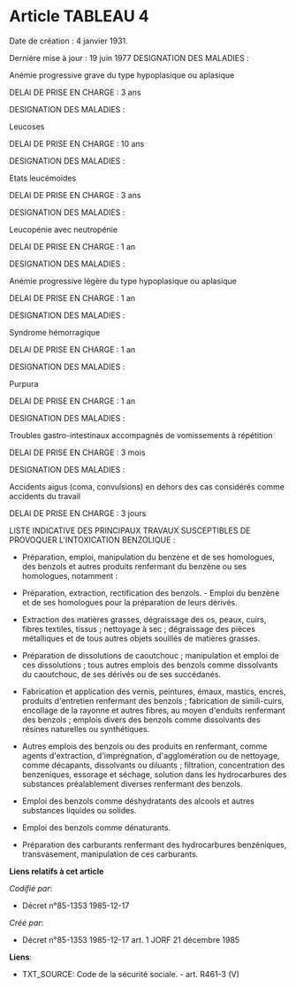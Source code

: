 # Article TABLEAU 4

Date de création : 4 janvier 1931. 

Dernière mise à jour : 19 juin 1977 DESIGNATION DES MALADIES :

Anémie progressive grave du type hypoplasique ou aplasique

DELAI DE PRISE EN CHARGE : 3 ans 

DESIGNATION DES MALADIES :

Leucoses

DELAI DE PRISE EN CHARGE : 10 ans 

DESIGNATION DES MALADIES :

Etats leucémoïdes

DELAI DE PRISE EN CHARGE : 3 ans 

DESIGNATION DES MALADIES :

Leucopénie avec neutropénie

DELAI DE PRISE EN CHARGE : 1 an 

DESIGNATION DES MALADIES :

Anémie progressive légère du type hypoplasique ou aplasique

DELAI DE PRISE EN CHARGE : 1 an 

DESIGNATION DES MALADIES :

Syndrome hémorragique

DELAI DE PRISE EN CHARGE : 1 an 

DESIGNATION DES MALADIES :

Purpura

DELAI DE PRISE EN CHARGE : 1 an 

DESIGNATION DES MALADIES :

Troubles gastro-intestinaux accompagnés de vomissements à répétition

DELAI DE PRISE EN CHARGE : 3 mois

DESIGNATION DES MALADIES :

Accidents aigus (coma, convulsions) en dehors des cas considérés comme accidents du travail

DELAI DE PRISE EN CHARGE : 3 jours

LISTE INDICATIVE DES PRINCIPAUX TRAVAUX SUSCEPTIBLES DE PROVOQUER L'INTOXICATION BENZOLIQUE :

- Préparation, emploi, manipulation du benzène et de ses homologues, des benzols et autres produits renfermant du benzène ou
ses homologues, notamment :

- Préparation, extraction, rectification des benzols. - Emploi du benzène et de ses homologues pour la préparation de leurs
dérivés.

- Extraction des matières grasses, dégraissage des os, peaux, cuirs, fibres textiles, tissus ; nettoyage à sec ; dégraissage
des pièces métalliques et de tous autres objets souillés de matières grasses.

- Préparation de dissolutions de caoutchouc ; manipulation et emploi de ces dissolutions ; tous autres emplois des benzols
comme dissolvants du caoutchouc, de ses dérivés ou de ses succédanés.

- Fabrication et application des vernis, peintures, émaux, mastics, encres, produits d'entretien renfermant des benzols ;
fabrication de simili-cuirs, encollage de la rayonne et autres fibres, au moyen d'enduits renfermant des benzols ; emplois
divers des benzols comme dissolvants des résines naturelles ou synthétiques.

- Autres emplois des benzols ou des produits en renfermant, comme agents d'extraction, d'imprégnation, d'agglomération ou de
nettoyage, comme décapants, dissolvants ou diluants ; filtration, concentration des benzeniques, essorage et séchage,
solution dans les hydrocarbures des substances préalablement diverses renfermant des benzols.

- Emploi des benzols comme déshydratants des alcools et autres substances liquides ou solides.

- Emploi des benzols comme dénaturants.

- Préparation des carburants renfermant des hydrocarbures benzéniques, transvasement, manipulation de ces carburants.

**Liens relatifs à cet article**

_Codifié par_:

  - Décret n°85-1353 1985-12-17

_Créé par_:

  - Décret n°85-1353 1985-12-17 art. 1 JORF 21 décembre 1985

**Liens**:

  - TXT_SOURCE: Code de la sécurité sociale. - art. R461-3 (V)
